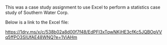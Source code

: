 This was a case study assignment to use Excel to perform a statistics case study of Southern Water Corp.

Below is a link to the Excel file:

https://1drv.ms/x/c/538b02a8d00f7f48/EdPFI3xTqwNKjHE3cfKc5JQBOpVVq5ffPO3SIUfAE48WNQ?e=1ViAHm
